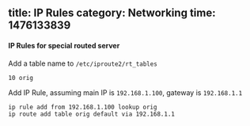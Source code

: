 title: IP Rules
category: Networking
time: 1476133839
---
#### IP Rules for special routed server

Add a table name to `/etc/iproute2/rt_tables`

```
10 orig
```

Add IP Rule, assuming main IP is `192.168.1.100`, gateway is `192.168.1.1`

```
ip rule add from 192.168.1.100 lookup orig
ip route add table orig default via 192.168.1.1
```

